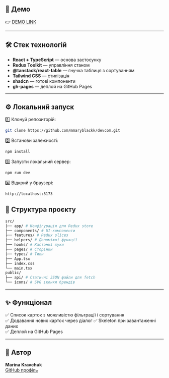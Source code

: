 ## 🔗 Демо

👉 [DEMO LINK](https://mmaryblackk.github.io/devcom)

---

## 🛠 Стек технологій

- **React + TypeScript** — основа застосунку
- **Redux Toolkit** — управління станом
- **@tanstack/react-table** — гнучка таблиця з сортуванням
- **Tailwind CSS** — стилізація
- **shadcn** — готові компоненти
- **gh-pages** — деплой на GitHub Pages

---

## ⚙ Локальний запуск

1️⃣ Клонуй репозиторій:

```bash
git clone https://github.com/mmaryblackk/devcom.git
```

2️⃣ Встанови залежності:

```bash
npm install
```

3️⃣ Запусти локальний сервер:

```bash
npm run dev
```

4️⃣ Відкрий у браузері:

```bash
http://localhost:5173
```

## 📁 Структура проєкту

```bash
src/
├── app/ # Конфігурація для Redux store
├── components/ # UI-компоненти
├── features/ # Redux slices
├── helpers/ # Допоміжні функції
├── hooks/ # Кастомні хуки
├── pages/ # Сторінки
├── types/ # Типи
├── App.tsx
├── index.css
└── main.tsx
public/
├── api/ # Статичні JSON файли для fetch
└── icons/ # SVG іконки брендів
```

---

## ✨ Функціонал

✅ Список карток з можливістю фільтрації і сортування  
✅ Додавання нових карток через діалог
✅ Skeleton при завантаженні даних  
✅ Деплой на GitHub Pages

---

## 📌 Автор

**Marina Kravchuk**  
[GitHub профіль](https://github.com/mmaryblackk)
